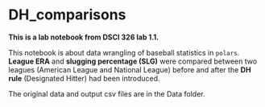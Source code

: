 # DH_comparisons
 **This is a lab notebook from DSCI 326 lab 1.1.**
 
 This notebook is about data wrangling of baseball statistics in `polars`.
 **League ERA** and **slugging percentage (SLG)** were compared between two leagues (American League and National League) before and after the **DH rule** (Designated Hitter) had been introduced.

 The original data and output csv files are in the Data folder.
 
